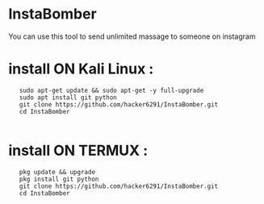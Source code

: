 # InstaBomber
You can use this tool to send unlimited massage to someone on instagram

# install ON Kali Linux :
```
   sudo apt-get update && sudo apt-get -y full-upgrade
   sudo apt install git python
   git clone https://github.com/hacker6291/InstaBomber.git
   cd InstaBomber
   

```

# install ON TERMUX :
```
   pkg update && upgrade
   pkg install git python
   git clone https://github.com/hacker6291/InstaBomber.git
   cd InstaBomber
   

```

 


